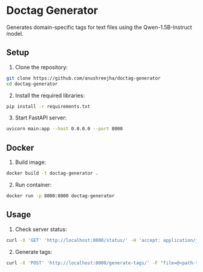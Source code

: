 # Doctag Generator

Generates domain-specific tags for text files using the Qwen-1.5B-Instruct model. 

## Setup

1. Clone the repository:
```bash
git clone https://github.com/anushreejha/doctag-generator
cd doctag-generator
```

2. Install the required libraries:
```bash
pip install -r requirements.txt
```

3. Start FastAPI server:
```bash
uvicorn main:app --host 0.0.0.0 --port 8000
```

## Docker

1. Build image:
```bash
docker build -t doctag-generator .
```

2. Run container:
```bash
docker run -p 8000:8000 doctag-generator
```

## Usage

1. Check server status:
```bash
curl -X 'GET' 'http://localhost:8000/status/' -H 'accept: application/json'
```

2. Generate tags:
```bash
curl -X 'POST' 'http://localhost:8000/generate-tags/' -F "file=@<path-to-file>"
```

